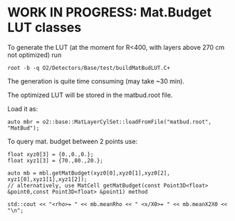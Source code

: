 # WORK IN PROGRESS: Mat.Budget LUT classes


To generate the LUT (at the moment for R<400, with layers above 270 cm not optimized) run
```
root -b -q O2/Detectors/Base/test/buildMatBudLUT.C+
```

The generation is quite time consuming (may take ~30 min).

The optimized LUT will be stored in the matbud.root file.

Load it as:
```
auto mbr = o2::base::MatLayerCylSet::loadFromFile("matbud.root", "MatBud");
```

To query mat. budget between 2 points use:
```
float xyz0[3] = {0.,0.,0.};
float xyz1[3] = {70.,80.,20.};

auto mb = mbl.getMatBudget(xyz0[0],xyz0[1],xyz0[2], xyz1[0],xyz1[1],xyz1[2]);
// alternatively, use MatCell getMatBudget(const Point3D<float> &point0,const Point3D<float> &point1) method

std::cout << "<rho>= " << mb.meanRho << " <x/X0>= " << mb.meanX2X0 << "\n";
```
